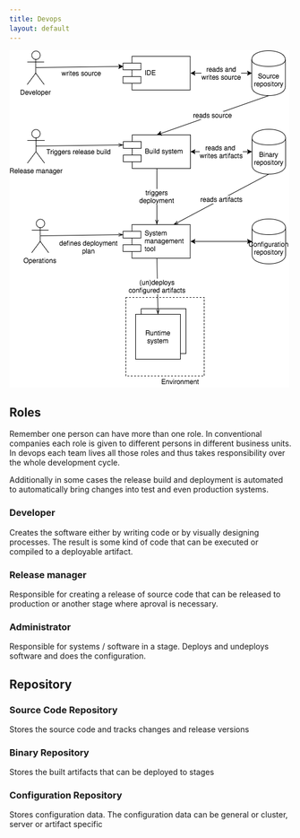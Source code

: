 ```yaml
---
title: Devops
layout: default
---
```


![Image](devops.png)

## Roles

Remember one person can have more than one role. In conventional companies each role is given to different persons in different business units.
In devops each team lives all those roles and thus takes responsibility over the whole development cycle.

Additionally in some cases the release build and deployment is automated to automatically bring changes into test and even production systems.

### Developer

Creates the software either by writing code or by visually designing processes. The result is some kind of code that can be executed or compiled to a deployable artifact.

### Release manager

Responsible for creating a release of source code that can be released to production or another stage where aproval is necessary.

### Administrator

Responsible for systems / software in a stage. Deploys and undeploys software and does the configuration.

## Repository

### Source Code Repository
Stores the source code and tracks changes and release versions

### Binary Repository
Stores the built artifacts that can be deployed to stages

### Configuration Repository
Stores configuration data. The configuration data can be general or cluster, server or artifact specific
